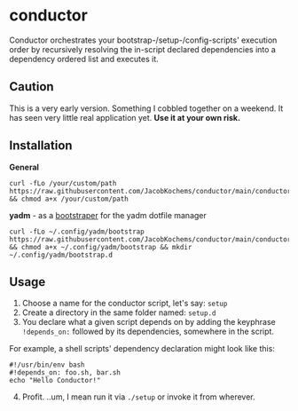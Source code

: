 conductor
=========
Conductor orchestrates your bootstrap-/setup-/config-scripts'
execution order by recursively resolving the in-script declared
dependencies into a dependency ordered list and executes it.

Caution
-------
This is a very early version. Something I cobbled together on a weekend.
It has seen very little real application yet. **Use it at your own risk.**

Installation
------------
**General**
```shell
curl -fLo /your/custom/path https://raw.githubusercontent.com/JacobKochems/conductor/main/conductor.py && chmod a+x /your/custom/path
```
**yadm** - as a [bootstraper](https://yadm.io/docs/bootstrap) for the yadm dotfile manager
```shell
curl -fLo ~/.config/yadm/bootstrap https://raw.githubusercontent.com/JacobKochems/conductor/main/conductor.py && chmod a+x ~/.config/yadm/bootstrap && mkdir ~/.config/yadm/bootstrap.d
```

Usage
-----
1. Choose a name for the conductor script, let's say: `setup`
2. Create a directory in the same folder named: `setup.d`
3. You declare what a given script depends on by adding the keyphrase
`!depends_on:` followed by its dependencies, somewhere in the script.

For example, a shell scripts' dependency declaration might look like this:
```shell
#!/usr/bin/env bash
#!depends_on: foo.sh, bar.sh
echo "Hello Conductor!"
```
4. Profit.  ..um, I mean run it via `./setup` or invoke it from wherever.
